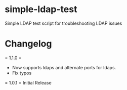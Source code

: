 # simple-ldap-test
Simple LDAP test script for troubleshooting LDAP issues

# Changelog
= 1.1.0 = 
* Now supports ldaps and alternate ports for ldaps. 
* Fix typos

= 1.0.1 =
Initial Release